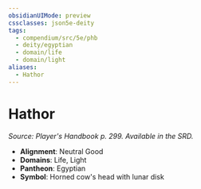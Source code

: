 ```yaml
---
obsidianUIMode: preview
cssclasses: json5e-deity
tags:
  - compendium/src/5e/phb
  - deity/egyptian
  - domain/life
  - domain/light
aliases:
  - Hathor
---
```

# Hathor
*Source: Player's Handbook p. 299. Available in the SRD.* 

- **Alignment**: Neutral Good
- **Domains**: Life, Light
- **Pantheon**: Egyptian
- **Symbol**: Horned cow's head with lunar disk
